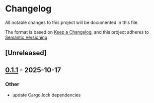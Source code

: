 # Changelog

All notable changes to this project will be documented in this file.

The format is based on [Keep a Changelog](https://keepachangelog.com/en/1.0.0/),
and this project adheres to [Semantic Versioning](https://semver.org/spec/v2.0.0.html).

## [Unreleased]

## [0.1.1](https://github.com/agntcy/slim/compare/protoc-slimrpc-plugin-v0.1.0...protoc-slimrpc-plugin-v0.1.1) - 2025-10-17

### Other

- update Cargo.lock dependencies
